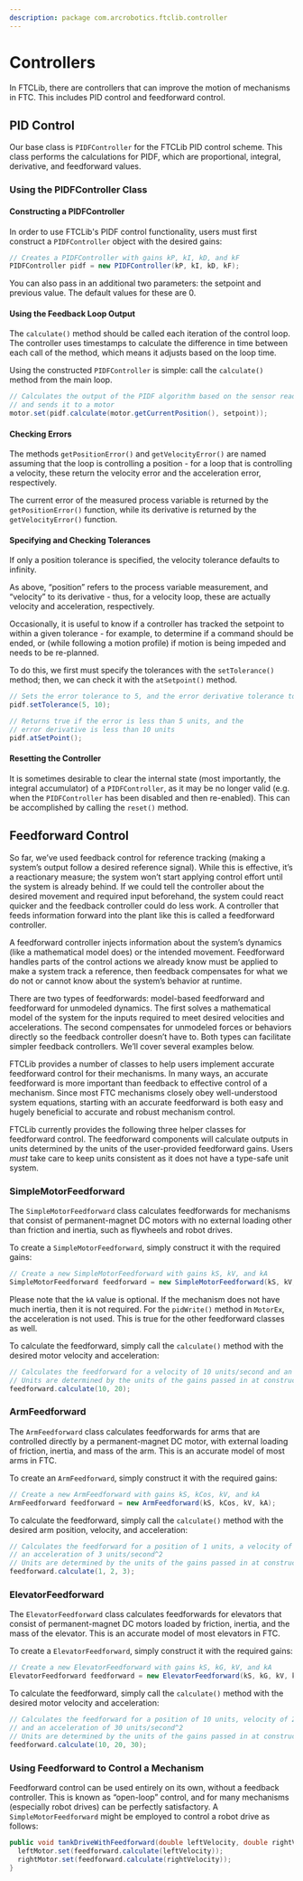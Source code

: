 ```yaml
---
description: package com.arcrobotics.ftclib.controller
---
```


# Controllers

In FTCLib, there are controllers that can improve the motion of mechanisms in FTC. This includes PID control and feedforward control.

## PID Control

Our base class is `PIDFController` for the FTCLib PID control scheme. This class performs the calculations for PIDF, which are proportional, integral, derivative, and feedforward values.

### Using the PIDFController Class

#### Constructing a PIDFController

In order to use FTCLib's PIDF control functionality, users must first construct a `PIDFController` object with the desired gains:

```java
// Creates a PIDFController with gains kP, kI, kD, and kF
PIDFController pidf = new PIDFController(kP, kI, kD, kF);
```

You can also pass in an additional two parameters: the setpoint and previous value. The default values for these are 0.

#### Using the Feedback Loop Output

The `calculate()` method should be called each iteration of the control loop. The controller uses timestamps to calculate the difference in time between each call of the method, which means it adjusts based on the loop time.

Using the constructed `PIDFController` is simple: call the `calculate()` method from the main loop.

```java
// Calculates the output of the PIDF algorithm based on the sensor reading
// and sends it to a motor
motor.set(pidf.calculate(motor.getCurrentPosition(), setpoint));
```

#### Checking Errors

The methods `getPositionError()` and `getVelocityError()` are named assuming that the loop is controlling a position - for a loop that is controlling a velocity, these return the velocity error and the acceleration error, respectively.

The current error of the measured process variable is returned by the `getPositionError()` function, while its derivative is returned by the `getVelocityError()` function.

#### Specifying and Checking Tolerances

If only a position tolerance is specified, the velocity tolerance defaults to infinity.

As above, “position” refers to the process variable measurement, and “velocity” to its derivative - thus, for a velocity loop, these are actually velocity and acceleration, respectively.

Occasionally, it is useful to know if a controller has tracked the setpoint to within a given tolerance - for example, to determine if a command should be ended, or \(while following a motion profile\) if motion is being impeded and needs to be re-planned.

To do this, we first must specify the tolerances with the `setTolerance()` method; then, we can check it with the `atSetpoint()` method.

```java
// Sets the error tolerance to 5, and the error derivative tolerance to 10 per second
pidf.setTolerance(5, 10);

// Returns true if the error is less than 5 units, and the
// error derivative is less than 10 units
pidf.atSetPoint();
```

#### Resetting the Controller

It is sometimes desirable to clear the internal state \(most importantly, the integral accumulator\) of a `PIDFController`, as it may be no longer valid \(e.g. when the `PIDFController` has been disabled and then re-enabled\). This can be accomplished by calling the `reset()` method.

## Feedforward Control

So far, we’ve used feedback control for reference tracking \(making a system’s output follow a desired reference signal\). While this is effective, it’s a reactionary measure; the system won’t start applying control effort until the system is already behind. If we could tell the controller about the desired movement and required input beforehand, the system could react quicker and the feedback controller could do less work. A controller that feeds information forward into the plant like this is called a feedforward controller.

A feedforward controller injects information about the system’s dynamics \(like a mathematical model does\) or the intended movement. Feedforward handles parts of the control actions we already know must be applied to make a system track a reference, then feedback compensates for what we do not or cannot know about the system’s behavior at runtime.

There are two types of feedforwards: model-based feedforward and feedforward for unmodeled dynamics. The first solves a mathematical model of the system for the inputs required to meet desired velocities and accelerations. The second compensates for unmodeled forces or behaviors directly so the feedback controller doesn’t have to. Both types can facilitate simpler feedback controllers. We’ll cover several examples below.

FTCLib provides a number of classes to help users implement accurate feedforward control for their mechanisms. In many ways, an accurate feedforward is more important than feedback to effective control of a mechanism. Since most FTC mechanisms closely obey well-understood system equations, starting with an accurate feedforward is both easy and hugely beneficial to accurate and robust mechanism control.

FTCLib currently provides the following three helper classes for feedforward control. The feedforward components will calculate outputs in units determined by the units of the user-provided feedforward gains. Users _must_ take care to keep units consistent as it does not have a type-safe unit system.

### SimpleMotorFeedforward

The `SimpleMotorFeedforward` class calculates feedforwards for mechanisms that consist of permanent-magnet DC motors with no external loading other than friction and inertia, such as flywheels and robot drives.

To create a `SimpleMotorFeedforward`, simply construct it with the required gains:

```java
// Create a new SimpleMotorFeedforward with gains kS, kV, and kA
SimpleMotorFeedforward feedforward = new SimpleMotorFeedforward(kS, kV, kA);
```

Please note that the `kA` value is optional. If the mechanism does not have much inertia, then it is not required. For the `pidWrite()` method in `MotorEx`, the acceleration is not used. This is true for the other feedforward classes as well.

To calculate the feedforward, simply call the `calculate()` method with the desired motor velocity and acceleration:

```java
// Calculates the feedforward for a velocity of 10 units/second and an acceleration of 20 units/second^2
// Units are determined by the units of the gains passed in at construction.
feedforward.calculate(10, 20);
```

### ArmFeedforward

The `ArmFeedforward` class calculates feedforwards for arms that are controlled directly by a permanent-magnet DC motor, with external loading of friction, inertia, and mass of the arm. This is an accurate model of most arms in FTC.

To create an `ArmFeedforward`, simply construct it with the required gains:

```java
// Create a new ArmFeedforward with gains kS, kCos, kV, and kA
ArmFeedforward feedforward = new ArmFeedforward(kS, kCos, kV, kA);
```

To calculate the feedforward, simply call the `calculate()` method with the desired arm position, velocity, and acceleration:

```java
// Calculates the feedforward for a position of 1 units, a velocity of 2 units/second, and
// an acceleration of 3 units/second^2
// Units are determined by the units of the gains passed in at construction.
feedforward.calculate(1, 2, 3);
```

### ElevatorFeedforward

The `ElevatorFeedforward` class calculates feedforwards for elevators that consist of permanent-magnet DC motors loaded by friction, inertia, and the mass of the elevator. This is an accurate model of most elevators in FTC.

To create a `ElevatorFeedforward`, simply construct it with the required gains:

```java
// Create a new ElevatorFeedforward with gains kS, kG, kV, and kA
ElevatorFeedforward feedforward = new ElevatorFeedforward(kS, kG, kV, kA);
```

To calculate the feedforward, simply call the `calculate()` method with the desired motor velocity and acceleration:

```java
// Calculates the feedforward for a position of 10 units, velocity of 20 units/second,
// and an acceleration of 30 units/second^2
// Units are determined by the units of the gains passed in at construction.
feedforward.calculate(10, 20, 30);
```

### Using Feedforward to Control a Mechanism

Feedforward control can be used entirely on its own, without a feedback controller. This is known as “open-loop” control, and for many mechanisms \(especially robot drives\) can be perfectly satisfactory. A `SimpleMotorFeedforward` might be employed to control a robot drive as follows:

```java
public void tankDriveWithFeedforward(double leftVelocity, double rightVelocity) {
  leftMotor.set(feedforward.calculate(leftVelocity));
  rightMotor.set(feedforward.calculate(rightVelocity));
}
```

